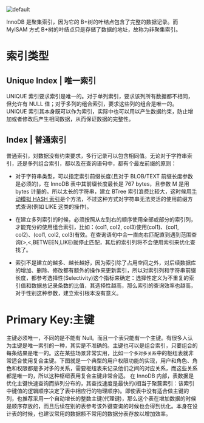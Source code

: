 ![default](https://user-images.githubusercontent.com/5803001/45228854-de88b400-b2f6-11e8-9ab0-d393ed19f21f.png)

InnoDB 是聚集索引，因为它的 B+树的叶结点包含了完整的数据记录。而 MyISAM 方式 B+树的叶结点只是存储了数据的地址，故称为非聚集索引。

# 索引类型

## Unique Index | 唯一索引

UNIQUE 索引要求索引是唯一的。对于单列索引，要求该列所有数据都不相同，但允许有 NULL 值；对于多列的组合索引，要求这些列的组合是唯一的。UNIQUE 索引其本身既可以作为索引，实际中也可以用以产生数据约束，防止增加或者修改后产生相同数据，从而保证数据的完整性。

## Index | 普通索引

普通索引，对数据没有约束要求，多行记录可以包含相同值。无论对于字符串索引，还是多列组合索引，都以及在查询语句中，都有个最左前缀的原则：

- 对于字符串类型，可以指定索引前缀长度(且对于 BLOB/TEXT 前缀长度参数是必须的)，在 InnoDB 表中其前缀长度最长是 767 bytes，且参数 M 是用 bytes 计量的。所以太长的字符串，建立 BTree 索引浪费比较大，这时候用[手动模拟 HASH 索引](undefined)是个方法，不过这种方式对字符串无法灵活的使用前缀方式查询(例如 LIKE 这类的操作)。

- 在建立多列索引的时候，必须按照从左到右的顺序使用全部或部分的索引列，才能充分的使用组合索引，比如：(col1, col2, col3)使用(col1)、(col1, col2)、(col1, col2, col3)有效。在查询语句中会一直向右匹配直到遇到范围查询(>,<,BETWEEN,LIKE)就停止匹配，其后的索引列将不会使用索引来优化查找了。

- 索引不是建立的越多、越长越好，因为索引除了占用空间之外，对后续数据库的增加、删除、修改都有额外的操作来更新索引，所以对索引列和字符串前缀长度，都参考选择性(Selectivity)这个指标来确定：选择性定义为不重复的索引值和数据总记录条数的比值，其选择性越高，那么索引的查询效率也越高，对于性别这种参数，建立索引根本没有意义。

# Primary Key:主键

主键必须唯一，不同的是不能有 Null。而且一个表只能有一个主键。有很多人认为主键是唯一索引的一种，其实是不准确的。主键也可以是组合索引，只要组合的每条结果是唯一的。这在某些场景非常实用，比如一个`多对多关系`中的枢纽表就非常适合使用复合主键。下图就是一个典型的用户权限功能的实现，用户和角色、角色和权限都是多对多的关系，需要枢纽表来记录他们之间的对应关系，而这些关系都是唯一的，所以这种枢纽表用复合主键非常合适。
在 InnoDB 内部，表数据是优化主键快速查询而排列分布的，其查找速度是最快的(相当于聚簇索引：该索引中键值的逻辑顺序决定了表中相应行的物理顺序)。即使表中没有适合做主键的列，也推荐采用一个自动增长的整数主键(代理键)，那么这个表在增加数据的时候是顺序存放的，而且后续在别的表参考该外键查询的时候也会得到优化。本身在设计表的时候，也建议常用的数据额不常用的数据分表存放以增加效率。
